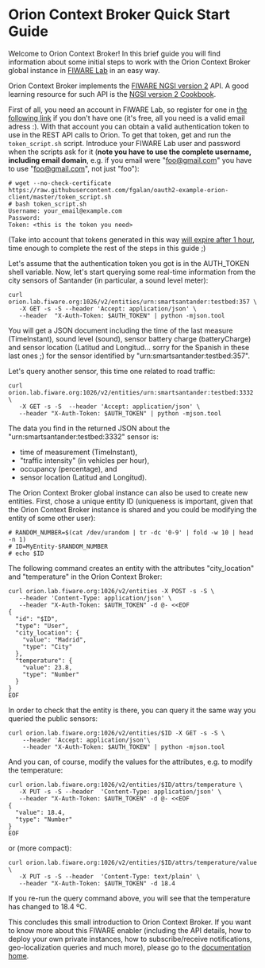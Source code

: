 # Orion Context Broker Quick Start Guide

Welcome to Orion Context Broker! In this brief guide you will find information about some initial steps to work with the
Orion Context Broker global instance in [FIWARE Lab](https://lab.fiware.org) in an easy way.

Orion Context Broker implements the [FIWARE NGSI version 2](http://fiware.github.io/context.Orion/api/v2/stable/) API.
A good learning resource for such API is the
[NGSI version 2 Cookbook](http://fiware.github.io/context.Orion/api/v2/stable/cookbook/).

First of all, you need an account in FIWARE Lab, so register for one in [the following link](https://account.lab.fiware.org/sign_up) if you don't have one (it's free, all you need is a valid email adress :). With that account you can obtain a valid authentication token to use in the REST API calls to Orion. To get that token, get and run the `token_script.sh` script. Introduce your FIWARE Lab user and password when the scripts ask for it (**note you have to use the complete username, including email domain**, e.g. if you email were "foo@gmail.com" you have to use "foo@gmail.com", not just "foo"):

    # wget --no-check-certificate https://raw.githubusercontent.com/fgalan/oauth2-example-orion-client/master/token_script.sh
    # bash token_script.sh
    Username: your_email@example.com
    Password:
    Token: <this is the token you need>

(Take into account that tokens generated in this way
[will expire after 1 hour](http://stackoverflow.com/questions/39835218/orion-context-broker-global-instance-token),
time enough to complete the rest of the steps in this guide ;)

Let's assume that the authentication token you got is in the AUTH_TOKEN shell variable. Now, let's start querying some real-time information from the city sensors of Santander (in particular, a sound level meter):
``` 
curl orion.lab.fiware.org:1026/v2/entities/urn:smartsantander:testbed:357 \
   -X GET -s -S --header 'Accept: application/json' \
   --header  "X-Auth-Token: $AUTH_TOKEN" | python -mjson.tool
``` 
You will get a JSON document including the time of the last measure (TimeInstant), sound level (sound), sensor battery charge (batteryCharge) and sensor location (Latitud and Longitud... sorry for the Spanish in these last ones ;) for the sensor identified by "urn:smartsantander:testbed:357".

Let's query another sensor, this time one related to road traffic:
``` 
curl orion.lab.fiware.org:1026/v2/entities/urn:smartsantander:testbed:3332 \
   -X GET -s -S  --header 'Accept: application/json' \
   --header "X-Auth-Token: $AUTH_TOKEN" | python -mjson.tool
``` 
The data you find in the returned JSON about the "urn:smartsantander:testbed:3332" sensor is:

* time of measurement (TimeInstant),
* "traffic intensity" (in vehicles per hour),
* occupancy (percentage), and
* sensor location (Latitud and Longitud).

The Orion Context Broker global instance can also be used to create new entities. First, chose a unique entity ID (uniqueness is important, given that the Orion Context Broker instance is shared and you could be modifying the entity of some other user):

    # RANDOM_NUMBER=$(cat /dev/urandom | tr -dc '0-9' | fold -w 10 | head -n 1)
    # ID=MyEntity-$RANDOM_NUMBER
    # echo $ID

The following command creates an entity with the attributes "city_location" and "temperature" in the Orion Context Broker:

``` 
curl orion.lab.fiware.org:1026/v2/entities -X POST -s -S \
   --header 'Content-Type: application/json' \
   --header "X-Auth-Token: $AUTH_TOKEN" -d @- <<EOF
{
  "id": "$ID",
  "type": "User",
  "city_location": {
    "value": "Madrid",
    "type": "City"
  },
  "temperature": {
    "value": 23.8,
    "type": "Number"
  }
}
EOF
``` 

In order to check that the entity is there, you can query it the same way you queried the public sensors:

``` 
curl orion.lab.fiware.org:1026/v2/entities/$ID -X GET -s -S \
    --header 'Accept: application/json'\
    --header "X-Auth-Token: $AUTH_TOKEN" | python -mjson.tool
``` 
And you can, of course, modify the values for the attributes, e.g. to modify the temperature:

```
curl orion.lab.fiware.org:1026/v2/entities/$ID/attrs/temperature \
   -X PUT -s -S --header  'Content-Type: application/json' \
   --header "X-Auth-Token: $AUTH_TOKEN" -d @- <<EOF
{
  "value": 18.4,
  "type": "Number"
}
EOF
```

or (more compact):

```
curl orion.lab.fiware.org:1026/v2/entities/$ID/attrs/temperature/value \
   -X PUT -s -S --header  'Content-Type: text/plain' \
   --header "X-Auth-Token: $AUTH_TOKEN" -d 18.4
```

If you re-run the query command above, you will see that the temperature has changed to 18.4 ºC.

This concludes this small introduction to Orion Context Broker. If you want to know more about this FIWARE enabler (including the API details, how to deploy your own private instances, how to subscribe/receive notifications, geo-localization queries and much more), please go to the [documentation home](http://github.com/telefonicaid/fiware-orion). 
